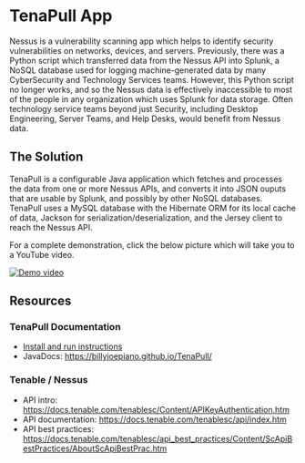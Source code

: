 # TenaPull App

Nessus is a vulnerability scanning app which helps to identify security vulnerabilities on networks, devices, and servers.  Previously, there was a Python script which transferred data from the Nessus API into Splunk, a NoSQL database used for logging machine-generated data by many CyberSecurity and Technology Services teams.  However, this Python script no longer works, and so the Nessus data is effectively inaccessible to most of the people in any organization which uses Splunk for data storage.  Often technology service teams beyond just Security, including Desktop Engineering, Server Teams, and Help Desks, would benefit from Nessus data.

## The Solution

TenaPull is a configurable Java application which fetches and processes the data from one or more Nessus APIs, and converts it into JSON ouputs that are usable by Splunk, and possibly by other NoSQL databases.  TenaPull uses a MySQL database with the Hibernate ORM for its local cache of data, Jackson for serialization/deserialization, and the Jersey client to reach the Nessus API.

For a complete demonstration, click the below picture which will take you to a YouTube video.

<a href="https://www.youtube.com/watch?v=aHoMRjRHHrc" rel="Demo video">![Demo video](https://raw.githubusercontent.com/billyJoePiano/TenaPull/master/screenshots/Splunk-table%20(best%20format%20for%20viewing).png)</a>


## Resources

### TenaPull Documentation

- [Install and run instructions](installAndRun.md)
- JavaDocs: https://billyjoepiano.github.io/TenaPull/

### Tenable / Nessus

- API intro: https://docs.tenable.com/tenablesc/Content/APIKeyAuthentication.htm
- API documentation: https://docs.tenable.com/tenablesc/api/index.htm
- API best practices: https://docs.tenable.com/tenablesc/api_best_practices/Content/ScApiBestPractices/AboutScApiBestPrac.htm
